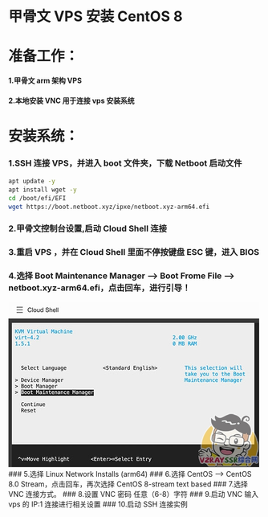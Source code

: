 # 甲骨文 VPS 安装 CentOS 8

# 准备工作：
#### 1.甲骨文 arm 架构 VPS
#### 2.本地安装 VNC 用于连接 vps 安装系统

# 安装系统：
### 1.SSH 连接 VPS，并进入 boot 文件夹，下载 Netboot 启动文件
```bash
apt update -y
apt install wget -y
cd /boot/efi/EFI
wget https://boot.netboot.xyz/ipxe/netboot.xyz-arm64.efi
```
### 2.甲骨文控制台设置,启动 Cloud Shell 连接
### 3.重启 VPS ，并在 Cloud Shell 里面不停按键盘 ESC 键，进入 BIOS
### 4.选择 Boot Maintenance Manager —> Boot Frome File —> netboot.xyz-arm64.efi，点击回车，进行引导！
<img src="https://github.com/Sam-Mey/Documentation/blob/main/Oracle_VPS_netboot/img/1.jpg" />
### 5.选择 Linux Network Installs (arm64)
### 6.选择 CentOS —> CentOS 8.0 Stream，点击回车，再次选择 CentOS 8-stream text based
### 7.选择 VNC 连接方式。
### 8.设置 VNC 密码 任意（6-8）字符
### 9.启动 VNC 输入 vps 的 IP:1 连接进行相关设置
### 10.启动 SSH 连接实例
